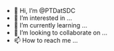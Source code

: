 - 👋 Hi, I’m @PTDatSDC
- 👀 I’m interested in ...
- 🌱 I’m currently learning ...
- 💞️ I’m looking to collaborate on ...
- 📫 How to reach me ...

<!---
PTDatSDC/PTDatSDC is a ✨ special ✨ repository because its `README.md` (this file) appears on your GitHub profile.
You can click the Preview link to take a look at your changes.
--->
